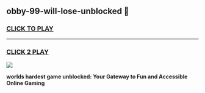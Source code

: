 
## obby-99-will-lose-unblocked 👋
<h3>
<a href="https://premium.freeplayer.one?title=obby-99-will-lose-unblocked&ref=14F">CLICK TO PLAY</a></h3>
<hr>

<h3>
<a href="https://premium.freeplayer.one?title=obby-99-will-lose-unblocked&ref=14F">CLICK 2 PLAY</a>
  
</h3>

<a href="https://premium.freeplayer.one?title=obby-99-will-lose-unblocked&ref=12F/"><img src="https://clearcache.store/games.png"></a>


**worlds hardest game unblocked: Your Gateway to Fun and Accessible Online Gaming**
